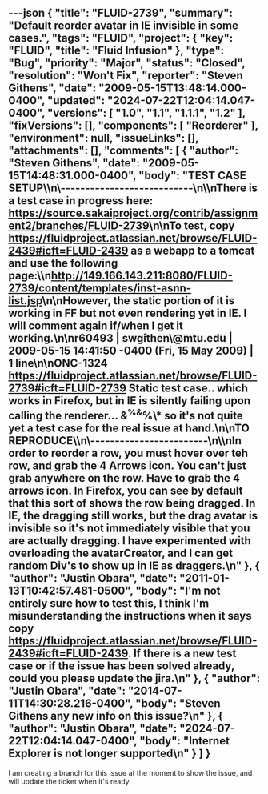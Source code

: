 ---json
{
  "title": "FLUID-2739",
  "summary": "Default reorder avatar in IE invisible in some cases.",
  "tags": "FLUID",
  "project": {
    "key": "FLUID",
    "title": "Fluid Infusion"
  },
  "type": "Bug",
  "priority": "Major",
  "status": "Closed",
  "resolution": "Won't Fix",
  "reporter": "Steven Githens",
  "date": "2009-05-15T13:48:14.000-0400",
  "updated": "2024-07-22T12:04:14.047-0400",
  "versions": [
    "1.0",
    "1.1",
    "1.1.1",
    "1.2"
  ],
  "fixVersions": [],
  "components": [
    "Reorderer"
  ],
  "environment": null,
  "issueLinks": [],
  "attachments": [],
  "comments": [
    {
      "author": "Steven Githens",
      "date": "2009-05-15T14:48:31.000-0400",
      "body": "TEST CASE SETUP\\\n\\---------------------------\n\\\nThere is a test case in progress here:  <https://source.sakaiproject.org/contrib/assignment2/branches/FLUID-2739>\n\nTo test, copy <https://fluidproject.atlassian.net/browse/FLUID-2439#icft=FLUID-2439> as a webapp to a tomcat and use the following page:\\\n<http://149.166.143.211:8080/FLUID-2739/content/templates/inst-asnn-list.jsp>\n\nHowever, the static portion of it is working in FF but not even rendering yet in IE.  I will comment again if/when I get it working.\n\nr60493 | swgithen\\@mtu.edu | 2009-05-15 14:41:50 -0400 (Fri, 15 May 2009) | 1 line\n\nONC-1324 <https://fluidproject.atlassian.net/browse/FLUID-2739#icft=FLUID-2739> Static test case.. which works in Firefox, but in IE is silently failing upon calling the renderer... &<sup>%&</sup>%\\* so it's not quite yet a test case for the real issue at hand.\n\nTO REPRODUCE\\\n\\------------------------\n\\\nIn order to reorder a row, you must hover over teh row, and grab the 4 Arrows icon.  You can't just grab anywhere on the row.  Have to grab the 4 arrows icon.  In Firefox, you can see by default that this sort of shows the row being dragged. In IE, the dragging still works, but the drag avatar is invisible so it's not immediately visible that you are actually dragging.  I have experimented with overloading the avatarCreator, and I can get random Div's to show up in IE as draggers.\n"
    },
    {
      "author": "Justin Obara",
      "date": "2011-01-13T10:42:57.481-0500",
      "body": "I'm not entirely sure how to test this, I think I'm misunderstanding the instructions when it says copy <https://fluidproject.atlassian.net/browse/FLUID-2439#icft=FLUID-2439>. If there is a new test case or if the issue has been solved already, could you please update the jira.\n"
    },
    {
      "author": "Justin Obara",
      "date": "2014-07-11T14:30:28.216-0400",
      "body": "Steven Githens any new info on this issue?\n"
    },
    {
      "author": "Justin Obara",
      "date": "2024-07-22T12:04:14.047-0400",
      "body": "Internet Explorer is not longer supported\n"
    }
  ]
}
---
I am creating a branch for this issue at the moment to show the issue, and will update the ticket when it's ready.

        
